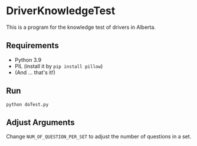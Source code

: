 # DriverKnowledgeTest
This is a program for the knowledge test of drivers in Alberta.

## Requirements
- Python 3.9
- PIL (install it by ```pip install pillow```)
- (And ... that's it!)

## Run
```
python doTest.py
```

## Adjust Arguments
Change ```NUM_OF_QUESTION_PER_SET``` to adjust the number of questions in a set.

